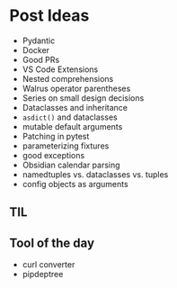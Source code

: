 
# Post Ideas

- Pydantic
- Docker
- Good PRs
- VS Code Extensions
- Nested comprehensions
- Walrus operator parentheses
- Series on small design decisions
- Dataclasses and inheritance
- `asdict()` and dataclasses
- mutable default arguments
- Patching in pytest
- parameterizing fixtures
- good exceptions
- Obsidian calendar parsing
- namedtuples vs. dataclasses vs. tuples
- config objects as arguments

## TIL

## Tool of the day

- curl converter
- pipdeptree
